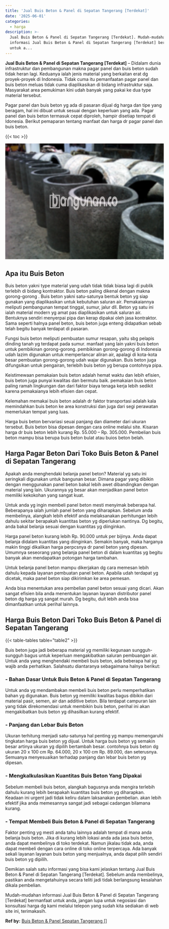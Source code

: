 ```yaml
---
title: 'Jual Buis Beton & Panel di Sepatan Tangerang [Terdekat]'
date: '2025-06-01'
categories:
  - harga
description: >-
  Jual Buis Beton & Panel di Sepatan Tangerang [Terdekat]. Mudah-mudahan
  informasi Jual Buis Beton & Panel di Sepatan Tangerang [Terdekat] bermanfaat
  untuk a...
---
```


**Jual Buis Beton & Panel di Sepatan Tangerang \[Terdekat\]** – Didalam dunia infrastruktur dan pembangunan makna pagar panel dan buis beton sudah tidak heran lagi. Keduanya ialah jenis material yang berkaitan erat dg proyek-proyek di Indonesia. Tidak cuma itu pemanfaatan pagar panel dan buis beton meluas tidak cuma diaplikasikan di bidang infrastruktur saja. Masyarakat area pemukiman kini udah banyak yang pakai ke dua type material tersebut.

Pagar panel dan buis beton yg ada di pasaran dijual dg harga dan tipe yang beragam, hal ini dibuat untuk sesuai dengan keperluan yang ada. Pagar panel dan buis beton termasuk cepat diproleh, hampir disetiap tempat di Idonesia. Berikut pemaparan tentang manfaat dan harga dr pagar panel dan buis beton.

{{< toc >}}

![Jual Buis Beton & Panel di Sepatan Tangerang [Terdekat]](/images/jual-panel-buis-beton-murah-09.png)

## Apa itu Buis Beton

Buis beton yakni type material yang udah tidak tidak biasa lagi di publik terlebih di bidang kontraktor. Buis beton paling dikenal dengan makna gorong-gorong . Buis beton yakni satu-satunya bentuk beton yg siap gunakan yang diaplikasikan untuk kebutuhan saluran air. Pemakaiannya meliputi pembangunan tempat tinggal, sumur, jalur dll. Beton yg satu ini ialah material modern yg amat pas diaplikasikan untuk saluran air. Bentuknya sendiri menyerpai pipa dan kerap dipakai oleh jasa kontraktor. Sama seperti halnya panel beton, buis beton juga enteng didapatkan sebab telah begitu banyak terdapat di pasaran.

Fungsi buis beton meliputi pembuatan sumur resapan, yaitu sbg pelapis dinding tanah yg terdapat pada sumur. manfaat yang lain yakni buis beton untuk pembikinan gorong-gorong. pembikinan gorong-gorong di Indonesia udah lazim digunakan untuk memperlancar aliran air, apalagi di kota-kota besar pembuatan gorong-gorong udah wajar digunakan. Buis beton juga difungsikan untuk pengairan, terlebih buis beton yg berupa contohnya pipa.

Keistimewaan pemakaian buis beton adalah hemat waktu dan lebih efisien, buis beton juga punyai kwalitas dan bermutu baik. pemakaian buis beton paling ramah lingkungan dan dari faktor biaya tenaga kerja lebih sedikit karena pemakaianya lebih efisien dan cepat.

Kelemahan memakai buis beton adalah dr faktor transportasi adalah kala memindahkan buis beton ke area konstruksi dan juga dari segi perawatan memerlukan tempat yang luas.

Harga buis beton bervariasi seuai panjang dan diameter dari ukuran tersebut. Buis beton bisa dipesan dengan cara online melalui site. Kisaran harga dr buis beton lebih kurang Rp. 55.000 – Rp. 305.000. Pembelian buis beton mampu bisa berupa buis beton bulat atau buios beton belah.

## Harga Pagar Beton Dari Toko Buis Beton & Panel di Sepatan Tangerang

Apakah anda menghendaki belanja panel beton? Material yg satu ini seringkali digunakan untuk bangunan besar. Dimana pagar yang dibikin dengan menggunakan panel beton bakal lebih awet dibandingkan dengan material yang lain. Ukurannya yg besar akan menjadikan panel beton memiliki kekokohan yang sangat kuat.

Untuk anda yg ingin membeli panel beton mesti menyimak beberapa hal. Beberapanya ialah jumlah panel beton yang diharapkan. Sebelum anda membelinya, alangkah lebih efektif anda melaksanakan perhitungan lebih dahulu sekitar berapakah kuantitas beton yg diperlukan nantinya. Dg begitu, anda bakal belanja sesuai dengan kuantitas yg diinginkan.

Harga panel beton kurang lebih Rp. 90.000 untuk per bijinya. Anda dapat belanja didalam kuantitas yang diinginkan. Semakin banyak, maka harganya makin tinggi dikalikan harga perpcsnya dr panel beton yang dipesan. Umumnya seseorang yang belanja panel beton di dalam kuantitas yg begitu banyak akan mendapatkan potongan harga tambahan.

Untuk belanja panel beton mampu dikerjakan dg cara memesan lebih dahulu kepada layanan pembuatan panel beton. Apabila udah terdapat yg dicetak, maka panel beton siap dikirimkan ke area pemesan.

Anda bisa menentukan area pembelian panel beton sesuai yang dicari. Akan sangat efisien bila anda menentukan layanan layanan distributor panel beton dg harga yg sangat murah. Dg begitu, duit lebih anda bisa dimanfaatkan untuk perihal lainnya.

## Harga Buis Beton Dari Toko Buis Beton & Panel di Sepatan Tangerang

{{< table-tables table="table2" >}}

Buis beton juga jadi beberapa material yg memiliki kegunaan sungguh-sungguh bagus untuk keperluan mengakibatkan saluran pembuangan air. Untuk anda yang menghendaki membeli buis beton, ada beberapa hal yg wajib anda perhatikan. Salahsatu diantaranya sebagaimana halnya berikut:

### \- Bahan Dasar Untuk Buis Beton & Panel di Sepatan Tangerang

Untuk anda yg mendambakan membeli buis beton perlu memperhatikan bahan yg digunakan. Buis beton yg memiliki kwalitas bagus dibikin dari material pasir, semen, air dan additive beton. Bila terdapat campuran lain yang tidak direkomendasi untuk membikin buis beton, perihal ini akan mengakibatkan buis beton yg dihasilkan kurang efektif.

### \- Panjang dan Lebar Buis Beton

Ukuran terhitung menjadi satu-satunya hal penting yg mampu memengaruhi tingkatan harga buis beton yg dijual. Untuk harga buis beton yg semakin besar artinya ukuran yg dipilih bertambah besar. contohnya buis beton dg ukuran 20 x 100 cm Rp. 64.000, 20 x 100 cm Rp. 89.000, dan seterusnya. Semuanya menyesuaikan terhadap panjang dan lebar buis beton yg dipesan.

### \- Mengkalkulasikan Kuantitas Buis Beton Yang Dipakai

Sebelum membeli buis beton, alangkah bagusnya anda mengira terlebih dahulu kurang lebih berapakah kuantitas buis beton yg diharapkan. Keadaan ini urgent jadi tidak keliru dalam laksanakan pembelian. akan lebih efektif jika anda memesannya sangat jadi sebagai cadangan bilamana kurang.

### \- Tempat Membeli Buis Beton & Panel di Sepatan Tangerang

Faktor penting yg mesti anda tahu lainnya adalah tempat di mana anda belanja buis beton. Jika di kurang lebih lokasi anda ada jasa buis beton, anda dapat membelinya di toko terdekat. Namun jikalau tidak ada, anda dapat membeli dengan cara online di toko online terpercaya. Ada banyak sekali layanan layanan buis beton yang menjualnya, anda dapat pilih sendiri buis beton yg dipilih.

Demikian salah satu informasi yang bisa kami jelaskan tentang Jual Buis Beton & Panel di Sepatan Tangerang \[Terdekat\]. Sebelum anda membelinya, pastikan anda mengetahuinya secara teliti jadi tidak berlangsung kesalahan dikala pembelian.

Mudah-mudahan informasi Jual Buis Beton & Panel di Sepatan Tangerang \[Terdekat\] bermanfaat untuk anda, jangan lupa untuk negosiasi dan konsultasi harga dg kami melalui telepon yang sudah kita sediakan di web site ini, terimakasih.

**Ref by:** [Buis Beton & Panel Sepatan Tangerang []](https://id.wikipedia.org/wiki/Buis)
